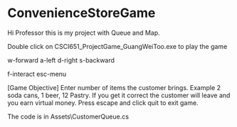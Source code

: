 # ConvenienceStoreGame

Hi Professor this is my project with Queue and Map.

Double click on CSCI651_ProjectGame_GuangWeiToo.exe to play the game

w-forward
a-left
d-right
s-backward

f-interact
esc-menu

[Game Objective]
Enter number of items the customer brings. Example 2 soda cans, 1 beer, 12 Pastry.
If you get it correct the customer will leave and you earn virtual money.
Press escape and click quit to exit game.

The code is in Assets\CustomerQueue.cs
